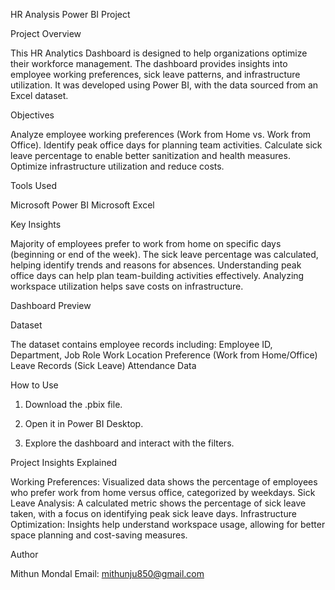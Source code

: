 HR Analysis Power BI Project

Project Overview

This HR Analytics Dashboard is designed to help organizations optimize their workforce management. The dashboard provides insights into employee working preferences, sick leave patterns, and infrastructure utilization. It was developed using Power BI, with the data sourced from an Excel dataset.



Objectives

Analyze employee working preferences (Work from Home vs. Work from Office).
Identify peak office days for planning team activities.
Calculate sick leave percentage to enable better sanitization and health measures.
Optimize infrastructure utilization and reduce costs.


Tools Used

Microsoft Power BI
Microsoft Excel


Key Insights

Majority of employees prefer to work from home on specific days (beginning or end of the week).
The sick leave percentage was calculated, helping identify trends and reasons for absences.
Understanding peak office days can help plan team-building activities effectively.
Analyzing workspace utilization helps save costs on infrastructure.


Dashboard Preview


Dataset

The dataset contains employee records including:
Employee ID, Department, Job Role
Work Location Preference (Work from Home/Office)
Leave Records (Sick Leave)
Attendance Data


How to Use

1. Download the .pbix file.

2. Open it in Power BI Desktop.

3. Explore the dashboard and interact with the filters.



Project Insights Explained

Working Preferences: Visualized data shows the percentage of employees who prefer work from home versus office, categorized by weekdays.
Sick Leave Analysis: A calculated metric shows the percentage of sick leave taken, with a focus on identifying peak sick leave days.
Infrastructure Optimization: Insights help understand workspace usage, allowing for better space planning and cost-saving measures.


Author

Mithun Mondal
Email: mithunju850@gmail.com


